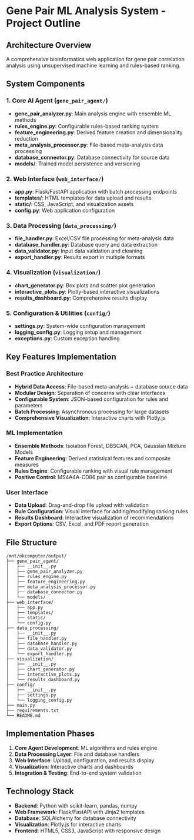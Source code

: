 # Gene Pair ML Analysis System - Project Outline

## Architecture Overview
A comprehensive bioinformatics web application for gene pair correlation analysis using unsupervised machine learning and rules-based ranking.

## System Components

### 1. Core AI Agent (`gene_pair_agent/`)
- **gene_pair_analyzer.py**: Main analysis engine with ensemble ML methods
- **rules_engine.py**: Configurable rules-based ranking system
- **feature_engineering.py**: Derived feature creation and dimensionality reduction
- **meta_analysis_processor.py**: File-based meta-analysis data processing
- **database_connector.py**: Database connectivity for source data
- **models/**: Trained model persistence and versioning

### 2. Web Interface (`web_interface/`)
- **app.py**: Flask/FastAPI application with batch processing endpoints
- **templates/**: HTML templates for data upload and results
- **static/**: CSS, JavaScript, and visualization assets
- **config.py**: Web application configuration

### 3. Data Processing (`data_processing/`)
- **file_handler.py**: Excel/CSV file processing for meta-analysis data
- **database_handler.py**: Database query and data extraction
- **data_validator.py**: Input data validation and cleaning
- **export_handler.py**: Results export in multiple formats

### 4. Visualization (`visualization/`)
- **chart_generator.py**: Box plots and scatter plot generation
- **interactive_plots.py**: Plotly-based interactive visualizations
- **results_dashboard.py**: Comprehensive results display

### 5. Configuration & Utilities (`config/`)
- **settings.py**: System-wide configuration management
- **logging_config.py**: Logging setup and management
- **exceptions.py**: Custom exception handling

## Key Features Implementation

### Best Practice Architecture
- **Hybrid Data Access**: File-based meta-analysis + database source data
- **Modular Design**: Separation of concerns with clear interfaces
- **Configurable System**: JSON-based configuration for rules and parameters
- **Batch Processing**: Asynchronous processing for large datasets
- **Comprehensive Visualization**: Interactive charts with Plotly.js

### ML Implementation
- **Ensemble Methods**: Isolation Forest, DBSCAN, PCA, Gaussian Mixture Models
- **Feature Engineering**: Derived statistical features and composite measures
- **Rules Engine**: Configurable ranking with visual rule management
- **Positive Control**: MS4A4A-CD86 pair as configurable baseline

### User Interface
- **Data Upload**: Drag-and-drop file upload with validation
- **Rule Configuration**: Visual interface for adding/modifying ranking rules
- **Results Dashboard**: Interactive visualization of recommendations
- **Export Options**: CSV, Excel, and PDF report generation

## File Structure
```
/mnt/okcomputer/output/
├── gene_pair_agent/
│   ├── __init__.py
│   ├── gene_pair_analyzer.py
│   ├── rules_engine.py
│   ├── feature_engineering.py
│   ├── meta_analysis_processor.py
│   ├── database_connector.py
│   └── models/
├── web_interface/
│   ├── app.py
│   ├── templates/
│   ├── static/
│   └── config.py
├── data_processing/
│   ├── __init__.py
│   ├── file_handler.py
│   ├── database_handler.py
│   ├── data_validator.py
│   └── export_handler.py
├── visualization/
│   ├── __init__.py
│   ├── chart_generator.py
│   ├── interactive_plots.py
│   └── results_dashboard.py
├── config/
│   ├── __init__.py
│   ├── settings.py
│   └── logging_config.py
├── main.py
├── requirements.txt
└── README.md
```

## Implementation Phases
1. **Core Agent Development**: ML algorithms and rules engine
2. **Data Processing Layer**: File and database handlers
3. **Web Interface**: Upload, configuration, and results display
4. **Visualization**: Interactive charts and dashboards
5. **Integration & Testing**: End-to-end system validation

## Technology Stack
- **Backend**: Python with scikit-learn, pandas, numpy
- **Web Framework**: Flask/FastAPI with Jinja2 templates
- **Database**: SQLAlchemy for database connectivity
- **Visualization**: Plotly.js for interactive charts
- **Frontend**: HTML5, CSS3, JavaScript with responsive design